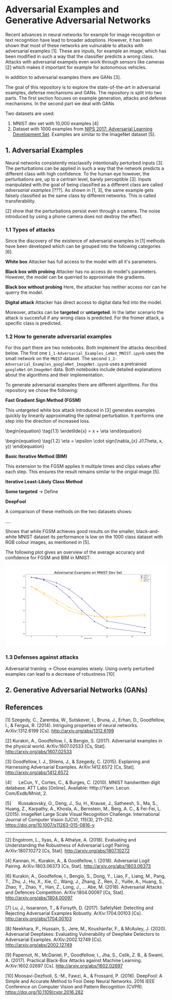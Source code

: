 # Adversarial Examples and Generative Adversarial Networks
Recent advances in neural networks for example for image recognition or text recognition have lead to broader adoptions. However, it has been shown that most of these networks are vulnurable to attacks with adversarial examples [1]. These are inputs, for example an image, which has been modified in such a way that the classifier predicts a wrong class. Attacks with adversarial exampels even work through sensors like cameras [2] which makes it important for example for autonomous vehicles.

In addition to adversarial examples there are GANs [3].

The goal of this repository is to explore the state-of-the-art in adversarial examples, defense mechanisms and GANs. The repository is split into two parts. The first section focuses on example generation, attacks and defense mechanisms. In the second part we deal with GANs


Two datasets are used:

1. MNIST dev set with 10,000 examples [4]
2. Dataset with 1000 examples from [NIPS 2017: Adversarial Learning Development Set](https://www.kaggle.com/google-brain/nips-2017-adversarial-learning-development-set#categories.csv). Examples are similar to the ImageNet dataset [5].


## 1. Adversarial Examples
Neural networks consistently misclassify intentionally perturbed inputs [3]. The perturbations can be applied in such a way that the network predicts a different class with high confidence. To the human eye however, the perturbations are, up to a certrain level, barely perceptible [3]. Inputs manipulated with the goal of being classified as a different class are called *adversarial examples* [???]. As shown in [1, 3], the same example gets falsely classified as the same class by different networks. This is called transferability.

[2] show that the perturbations persist even through a camera. The noise introduced by using a phone camera does not destroy the effect.

### 1.1 Types of attacks
Since the discovery of the existence of adversarial examples in [1] methods have been developed which can be grouped into the following categories [6].

**White box**
Attacker has full access to the model with all it's parameters.

**Black box with probing**
Attacker has no access do model's parameters. However, the model can be querried to approximate the gradients.

**Black box without probing**
Here, the attacker has neither access nor can he querry the model.

**Digital attack**
Attacker has direct access to digital data fed into the model.

Moreover, attacks can be **targeted** or **untargeted**. In the latter scenario the attack is succesfull if any wrong class is predicted. For the fromer attack, a specific class is predicted.



### 1.2 How to generate adversarial examples
For this part there are two notebooks. Both implement the attacks described below. The first one `1_1-Adversarial_Examples_LeNet_MNIST.ipynb` uses the small network on the `MNIST` dataset. The second `1_2-Adversarial_Examples_googleNet_ImageNet.ipynb` uses a pretrained `googleNet` on `ImageNet` data. Both notebooks include detailed explanations about the algorithms and their implementation.


To generate adversarial examples there are different algorithms. For this repository we chose the following:

**Fast Gradient Sign Method (FGSM)**

This untargeted white box attack introduced in [3] generates examples quickly by linearily approximating the optimal perturbation. It performs one step into the direction of increased loss.

\begin{equation}
\tag{1.1}
\widetilde{x} = x + \eta
\end{equation}

\begin{equation}
\tag{1.2}
\eta = \epsilon \cdot sign(\nabla_{x} J(\Theta, x, y))
\end{equation}



**Basic Iterative Method (BIM)** 

This extension to the FGSM applies it multiple times and clips values after each step. This ensures the result remains similar to the origial image [5].



**Iterative Least-Likely Class Method**


**Some targeted**
-> Define


**DeepFool**


A comparison of these methods on the two datasets shows:

....

Shows that while FGSM achieves good results on the smaller, black-and-white MNIST dataset its performance is low on the 1000 class dataset with RGB colour images, as mentioned in [5].


The following plot gives an overview of the average accuracy and confidence for FGSM and BIM in MNIST:

 ![Average accuracy amd confidene on MNIST](/plots/LeNet_MNIST/Adversarial_Examples_MNIST_all.png "Title")



### 1.3 Defenses against attacks

Adversarial training -> Chose examples wisely. Using overly perturbed examples can lead to a decrease of robustness [10]


## 2. Generative Adversarial Networks (GANs)






## References

[1]  Szegedy, C., Zaremba, W., Sutskever, I., Bruna, J., Erhan, D., Goodfellow, I., & Fergus, R. (2014). Intriguing properties of neural networks. ArXiv:1312.6199 [Cs]. http://arxiv.org/abs/1312.6199

[2] Kurakin, A., Goodfellow, I., & Bengio, S. (2017). Adversarial examples in the physical world. ArXiv:1607.02533 [Cs, Stat]. http://arxiv.org/abs/1607.02533

[3] Goodfellow, I. J., Shlens, J., & Szegedy, C. (2015). Explaining and Harnessing Adversarial Examples. ArXiv:1412.6572 [Cs, Stat]. http://arxiv.org/abs/1412.6572

[4] &emsp; LeCun, Y., Cortes, C., & Burges, C. (2010). MNIST handwritten digit database. ATT Labs [Online]. Available: Http://Yann. Lecun. Com/Exdb/Mnist, 2.

[5] &emsp; Russakovsky, O., Deng, J., Su, H., Krause, J., Satheesh, S., Ma, S., Huang, Z., Karpathy, A., Khosla, A., Bernstein, M., Berg, A. C., & Fei-Fei, L. (2015). ImageNet Large Scale Visual Recognition Challenge. International Journal of Computer Vision (IJCV), 115(3), 211–252. https://doi.org/10.1007/s11263-015-0816-y

---------------

[2] Engstrom, L., Ilyas, A., & Athalye, A. (2018). Evaluating and Understanding the Robustness of Adversarial Logit Pairing. ArXiv:1807.10272 [Cs, Stat]. http://arxiv.org/abs/1807.10272


[4] Kannan, H., Kurakin, A., & Goodfellow, I. (2018). Adversarial Logit Pairing. ArXiv:1803.06373 [Cs, Stat]. http://arxiv.org/abs/1803.06373




[6] Kurakin, A., Goodfellow, I., Bengio, S., Dong, Y., Liao, F., Liang, M., Pang, T., Zhu, J., Hu, X., Xie, C., Wang, J., Zhang, Z., Ren, Z., Yuille, A., Huang, S., Zhao, Y., Zhao, Y., Han, Z., Long, J., … Abe, M. (2018). Adversarial Attacks and Defences Competition. ArXiv:1804.00097 [Cs, Stat]. http://arxiv.org/abs/1804.00097

[7] Lu, J., Issaranon, T., & Forsyth, D. (2017). SafetyNet: Detecting and Rejecting Adversarial Examples Robustly. ArXiv:1704.00103 [Cs]. http://arxiv.org/abs/1704.00103

[8] Neekhara, P., Hussain, S., Jere, M., Koushanfar, F., & McAuley, J. (2020). Adversarial Deepfakes: Evaluating Vulnerability of Deepfake Detectors to Adversarial Examples. ArXiv:2002.12749 [Cs]. http://arxiv.org/abs/2002.12749

[9] Papernot, N., McDaniel, P., Goodfellow, I., Jha, S., Celik, Z. B., & Swami, A. (2017). Practical Black-Box Attacks against Machine Learning. ArXiv:1602.02697 [Cs]. http://arxiv.org/abs/1602.02697

[10] Moosavi-Dezfooli, S.-M., Fawzi, A., & Frossard, P. (2016). DeepFool: A Simple and Accurate Method to Fool Deep Neural Networks. 2016 IEEE Conference on Computer Vision and Pattern Recognition (CVPR). https://doi.org/10.1109/cvpr.2016.282

